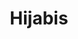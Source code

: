 ---
title: Hijabis
crosslinks:
- islam
- offmychest
- niceguys
- AsABlackMan
- progressive_islam
- AskWomen
- relationships
- UnexpectedHamilton
- ModestDress
- TheGirlSurvivalGuide
- LifeProTips
- Egypt
---